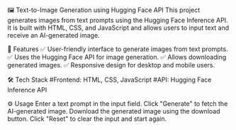 🖼️ Text-to-Image Generation using Hugging Face API
This project generates images from text prompts using the Hugging Face Inference API. It is built with HTML, CSS, and JavaScript and allows users to input text and receive an AI-generated image.

📌 Features
✅ User-friendly interface to generate images from text prompts.
✅ Uses the Hugging Face API for image generation.
✅ Allows downloading generated images.
✅ Responsive design for desktop and mobile users.

🛠️ Tech Stack
   #Frontend: HTML, CSS, JavaScript
   #API: Hugging Face Inference API



⚙️ Usage
Enter a text prompt in the input field.
Click "Generate" to fetch the AI-generated image.
Download the generated image using the download button.
Click "Reset" to clear the input and start again.
